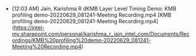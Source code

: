- [12:03 AM] Jain, Karishma R
  dKMB Layer Level Timing Demo: KMB profiling demo-20220629_081241-Meeting Recording.mp4
  [KMB profiling demo-20220629_081241-Meeting Recording.mp4]
  (https://intel-my.sharepoint.com/personal/karishma_r_jain_intel_com/Documents/Recordings/KMB%20profiling%20demo-20220629_081241-Meeting%20Recording.mp4)